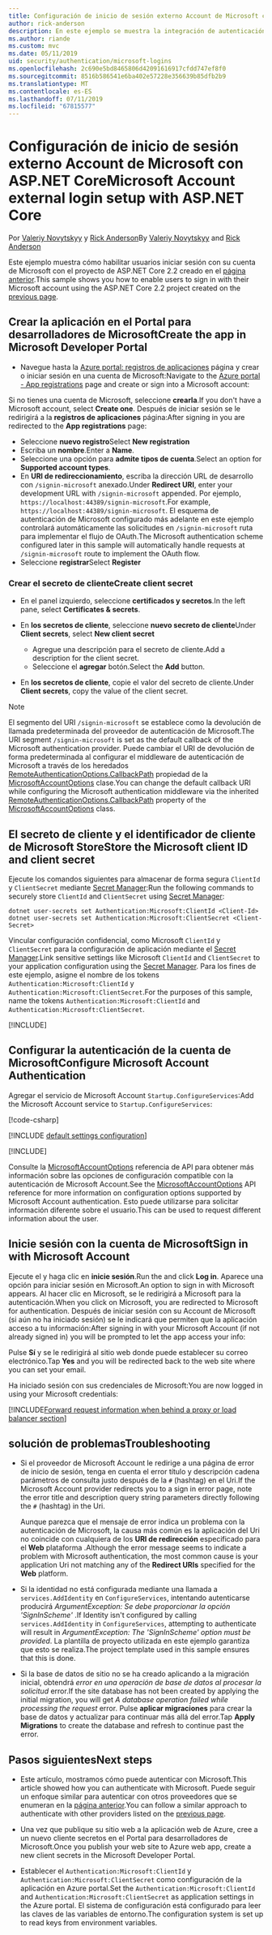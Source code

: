 ```yaml
---
title: Configuración de inicio de sesión externo Account de Microsoft con ASP.NET Core
author: rick-anderson
description: En este ejemplo se muestra la integración de autenticación de usuario de la cuenta de Microsoft en una aplicación de ASP.NET Core existente.
ms.author: riande
ms.custom: mvc
ms.date: 05/11/2019
uid: security/authentication/microsoft-logins
ms.openlocfilehash: 2c690e5bd8465806d42091616917cfdd747ef8f0
ms.sourcegitcommit: 8516b586541e6ba402e57228e356639b85dfb2b9
ms.translationtype: MT
ms.contentlocale: es-ES
ms.lasthandoff: 07/11/2019
ms.locfileid: "67815577"
---
```

# <a name="microsoft-account-external-login-setup-with-aspnet-core"></a><span data-ttu-id="faa00-103">Configuración de inicio de sesión externo Account de Microsoft con ASP.NET Core</span><span class="sxs-lookup"><span data-stu-id="faa00-103">Microsoft Account external login setup with ASP.NET Core</span></span>

<span data-ttu-id="faa00-104">Por [Valeriy Novytskyy](https://github.com/01binary) y [Rick Anderson](https://twitter.com/RickAndMSFT)</span><span class="sxs-lookup"><span data-stu-id="faa00-104">By [Valeriy Novytskyy](https://github.com/01binary) and [Rick Anderson](https://twitter.com/RickAndMSFT)</span></span>

<span data-ttu-id="faa00-105">Este ejemplo muestra cómo habilitar usuarios iniciar sesión con su cuenta de Microsoft con el proyecto de ASP.NET Core 2.2 creado en el [página anterior](xref:security/authentication/social/index).</span><span class="sxs-lookup"><span data-stu-id="faa00-105">This sample shows you how to enable users to sign in with their Microsoft account using the ASP.NET Core 2.2 project created on the [previous page](xref:security/authentication/social/index).</span></span>

## <a name="create-the-app-in-microsoft-developer-portal"></a><span data-ttu-id="faa00-106">Crear la aplicación en el Portal para desarrolladores de Microsoft</span><span class="sxs-lookup"><span data-stu-id="faa00-106">Create the app in Microsoft Developer Portal</span></span>

* <span data-ttu-id="faa00-107">Navegue hasta la [Azure portal: registros de aplicaciones](https://go.microsoft.com/fwlink/?linkid=2083908) página y crear o iniciar sesión en una cuenta de Microsoft:</span><span class="sxs-lookup"><span data-stu-id="faa00-107">Navigate to the [Azure portal - App registrations](https://go.microsoft.com/fwlink/?linkid=2083908) page and create or sign into a Microsoft account:</span></span>

<span data-ttu-id="faa00-108">Si no tienes una cuenta de Microsoft, seleccione **crearla**.</span><span class="sxs-lookup"><span data-stu-id="faa00-108">If you don't have a Microsoft account, select **Create one**.</span></span> <span data-ttu-id="faa00-109">Después de iniciar sesión se le redirigirá a la **registros de aplicaciones** página:</span><span class="sxs-lookup"><span data-stu-id="faa00-109">After signing in you are redirected to the **App registrations** page:</span></span>

* <span data-ttu-id="faa00-110">Seleccione **nuevo registro**</span><span class="sxs-lookup"><span data-stu-id="faa00-110">Select **New registration**</span></span>
* <span data-ttu-id="faa00-111">Escriba un **nombre**.</span><span class="sxs-lookup"><span data-stu-id="faa00-111">Enter a **Name**.</span></span>
* <span data-ttu-id="faa00-112">Seleccione una opción para **admite tipos de cuenta**.</span><span class="sxs-lookup"><span data-stu-id="faa00-112">Select an option for **Supported account types**.</span></span>  <!-- Accounts for any org work with MS domain accounts. Most folks probably want the last option, personal MS accounts -->
* <span data-ttu-id="faa00-113">En **URI de redireccionamiento**, escriba la dirección URL de desarrollo con `/signin-microsoft` anexado.</span><span class="sxs-lookup"><span data-stu-id="faa00-113">Under **Redirect URI**, enter your development URL with `/signin-microsoft` appended.</span></span> <span data-ttu-id="faa00-114">Por ejemplo, `https://localhost:44389/signin-microsoft`.</span><span class="sxs-lookup"><span data-stu-id="faa00-114">For example, `https://localhost:44389/signin-microsoft`.</span></span> <span data-ttu-id="faa00-115">El esquema de autenticación de Microsoft configurado más adelante en este ejemplo controlará automáticamente las solicitudes en `/signin-microsoft` ruta para implementar el flujo de OAuth.</span><span class="sxs-lookup"><span data-stu-id="faa00-115">The Microsoft authentication scheme configured later in this sample will automatically handle requests at `/signin-microsoft` route to implement the OAuth flow.</span></span>
* <span data-ttu-id="faa00-116">Seleccione **registrar**</span><span class="sxs-lookup"><span data-stu-id="faa00-116">Select **Register**</span></span>

### <a name="create-client-secret"></a><span data-ttu-id="faa00-117">Crear el secreto de cliente</span><span class="sxs-lookup"><span data-stu-id="faa00-117">Create client secret</span></span>

* <span data-ttu-id="faa00-118">En el panel izquierdo, seleccione **certificados y secretos**.</span><span class="sxs-lookup"><span data-stu-id="faa00-118">In the left pane, select **Certificates & secrets**.</span></span>
* <span data-ttu-id="faa00-119">En **los secretos de cliente**, seleccione **nuevo secreto de cliente**</span><span class="sxs-lookup"><span data-stu-id="faa00-119">Under **Client secrets**, select **New client secret**</span></span>

  * <span data-ttu-id="faa00-120">Agregue una descripción para el secreto de cliente.</span><span class="sxs-lookup"><span data-stu-id="faa00-120">Add a description for the client secret.</span></span>
  * <span data-ttu-id="faa00-121">Seleccione el **agregar** botón.</span><span class="sxs-lookup"><span data-stu-id="faa00-121">Select the **Add** button.</span></span>

* <span data-ttu-id="faa00-122">En **los secretos de cliente**, copie el valor del secreto de cliente.</span><span class="sxs-lookup"><span data-stu-id="faa00-122">Under **Client secrets**, copy the value of the client secret.</span></span>

> [!NOTE]
> <span data-ttu-id="faa00-123">El segmento del URI `/signin-microsoft` se establece como la devolución de llamada predeterminada del proveedor de autenticación de Microsoft.</span><span class="sxs-lookup"><span data-stu-id="faa00-123">The URI segment `/signin-microsoft` is set as the default callback of the Microsoft authentication provider.</span></span> <span data-ttu-id="faa00-124">Puede cambiar el URI de devolución de forma predeterminada al configurar el middleware de autenticación de Microsoft a través de los heredados [RemoteAuthenticationOptions.CallbackPath](/dotnet/api/microsoft.aspnetcore.authentication.remoteauthenticationoptions.callbackpath) propiedad de la [MicrosoftAccountOptions](/dotnet/api/microsoft.aspnetcore.authentication.microsoftaccount.microsoftaccountoptions) clase.</span><span class="sxs-lookup"><span data-stu-id="faa00-124">You can change the default callback URI while configuring the Microsoft authentication middleware via the inherited [RemoteAuthenticationOptions.CallbackPath](/dotnet/api/microsoft.aspnetcore.authentication.remoteauthenticationoptions.callbackpath) property of the [MicrosoftAccountOptions](/dotnet/api/microsoft.aspnetcore.authentication.microsoftaccount.microsoftaccountoptions) class.</span></span>

## <a name="store-the-microsoft-client-id-and-client-secret"></a><span data-ttu-id="faa00-125">El secreto de cliente y el identificador de cliente de Microsoft Store</span><span class="sxs-lookup"><span data-stu-id="faa00-125">Store the Microsoft client ID and client secret</span></span>

<span data-ttu-id="faa00-126">Ejecute los comandos siguientes para almacenar de forma segura `ClientId` y `ClientSecret` mediante [Secret Manager](xref:security/app-secrets):</span><span class="sxs-lookup"><span data-stu-id="faa00-126">Run the following commands to securely store `ClientId` and `ClientSecret` using [Secret Manager](xref:security/app-secrets):</span></span>

```console
dotnet user-secrets set Authentication:Microsoft:ClientId <Client-Id>
dotnet user-secrets set Authentication:Microsoft:ClientSecret <Client-Secret>
```

<span data-ttu-id="faa00-127">Vincular configuración confidencial, como Microsoft `ClientId` y `ClientSecret` para la configuración de aplicación mediante el [Secret Manager](xref:security/app-secrets).</span><span class="sxs-lookup"><span data-stu-id="faa00-127">Link sensitive settings like Microsoft `ClientId` and `ClientSecret` to your application configuration using the [Secret Manager](xref:security/app-secrets).</span></span> <span data-ttu-id="faa00-128">Para los fines de este ejemplo, asigne el nombre de los tokens `Authentication:Microsoft:ClientId` y `Authentication:Microsoft:ClientSecret`.</span><span class="sxs-lookup"><span data-stu-id="faa00-128">For the purposes of this sample, name the tokens `Authentication:Microsoft:ClientId` and `Authentication:Microsoft:ClientSecret`.</span></span>

[!INCLUDE[](~/includes/environmentVarableColon.md)]

## <a name="configure-microsoft-account-authentication"></a><span data-ttu-id="faa00-129">Configurar la autenticación de la cuenta de Microsoft</span><span class="sxs-lookup"><span data-stu-id="faa00-129">Configure Microsoft Account Authentication</span></span>

<span data-ttu-id="faa00-130">Agregar el servicio de Microsoft Account `Startup.ConfigureServices`:</span><span class="sxs-lookup"><span data-stu-id="faa00-130">Add the Microsoft Account service to `Startup.ConfigureServices`:</span></span>

[!code-csharp[](~/security/authentication/social/social-code/StartupMS.cs?name=snippet&highlight=10-14)]

[!INCLUDE [default settings configuration](includes/default-settings.md)]

[!INCLUDE[](includes/chain-auth-providers.md)]

<span data-ttu-id="faa00-131">Consulte la [MicrosoftAccountOptions](/dotnet/api/microsoft.aspnetcore.builder.microsoftaccountoptions) referencia de API para obtener más información sobre las opciones de configuración compatible con la autenticación de Microsoft Account.</span><span class="sxs-lookup"><span data-stu-id="faa00-131">See the [MicrosoftAccountOptions](/dotnet/api/microsoft.aspnetcore.builder.microsoftaccountoptions) API reference for more information on configuration options supported by Microsoft Account authentication.</span></span> <span data-ttu-id="faa00-132">Esto puede utilizarse para solicitar información diferente sobre el usuario.</span><span class="sxs-lookup"><span data-stu-id="faa00-132">This can be used to request different information about the user.</span></span>

## <a name="sign-in-with-microsoft-account"></a><span data-ttu-id="faa00-133">Inicie sesión con la cuenta de Microsoft</span><span class="sxs-lookup"><span data-stu-id="faa00-133">Sign in with Microsoft Account</span></span>

<span data-ttu-id="faa00-134">Ejecute el y haga clic en **inicie sesión**.</span><span class="sxs-lookup"><span data-stu-id="faa00-134">Run the and click **Log in**.</span></span> <span data-ttu-id="faa00-135">Aparece una opción para iniciar sesión en Microsoft.</span><span class="sxs-lookup"><span data-stu-id="faa00-135">An option to sign in with Microsoft appears.</span></span> <span data-ttu-id="faa00-136">Al hacer clic en Microsoft, se le redirigirá a Microsoft para la autenticación.</span><span class="sxs-lookup"><span data-stu-id="faa00-136">When you click on Microsoft, you are redirected to Microsoft for authentication.</span></span> <span data-ttu-id="faa00-137">Después de iniciar sesión con su Account de Microsoft (si aún no ha iniciado sesión) se le indicará que permiten que la aplicación acceso a tu información:</span><span class="sxs-lookup"><span data-stu-id="faa00-137">After signing in with your Microsoft Account (if not already signed in) you will be prompted to let the app access your info:</span></span>

<span data-ttu-id="faa00-138">Pulse **Sí** y se le redirigirá al sitio web donde puede establecer su correo electrónico.</span><span class="sxs-lookup"><span data-stu-id="faa00-138">Tap **Yes** and you will be redirected back to the web site where you can set your email.</span></span>

<span data-ttu-id="faa00-139">Ha iniciado sesión con sus credenciales de Microsoft:</span><span class="sxs-lookup"><span data-stu-id="faa00-139">You are now logged in using your Microsoft credentials:</span></span>

[!INCLUDE[Forward request information when behind a proxy or load balancer section](includes/forwarded-headers-middleware.md)]

## <a name="troubleshooting"></a><span data-ttu-id="faa00-140">solución de problemas</span><span class="sxs-lookup"><span data-stu-id="faa00-140">Troubleshooting</span></span>

* <span data-ttu-id="faa00-141">Si el proveedor de Microsoft Account le redirige a una página de error de inicio de sesión, tenga en cuenta el error título y descripción cadena parámetros de consulta justo después de la `#` (hashtag) en el Uri.</span><span class="sxs-lookup"><span data-stu-id="faa00-141">If the Microsoft Account provider redirects you to a sign in error page, note the error title and description query string parameters directly following the `#` (hashtag) in the Uri.</span></span>

  <span data-ttu-id="faa00-142">Aunque parezca que el mensaje de error indica un problema con la autenticación de Microsoft, la causa más común es la aplicación del Uri no coincide con cualquiera de los **URI de redirección** especificado para el **Web** plataforma .</span><span class="sxs-lookup"><span data-stu-id="faa00-142">Although the error message seems to indicate a problem with Microsoft authentication, the most common cause is your application Uri not matching any of the **Redirect URIs** specified for the **Web** platform.</span></span>
* <span data-ttu-id="faa00-143">Si la identidad no está configurada mediante una llamada a `services.AddIdentity` en `ConfigureServices`, intentando autenticarse producirá *ArgumentException: Se debe proporcionar la opción 'SignInScheme'* .</span><span class="sxs-lookup"><span data-stu-id="faa00-143">If Identity isn't configured by calling `services.AddIdentity` in `ConfigureServices`, attempting to authenticate will result in *ArgumentException: The 'SignInScheme' option must be provided*.</span></span> <span data-ttu-id="faa00-144">La plantilla de proyecto utilizada en este ejemplo garantiza que esto se realiza.</span><span class="sxs-lookup"><span data-stu-id="faa00-144">The project template used in this sample ensures that this is done.</span></span>
* <span data-ttu-id="faa00-145">Si la base de datos de sitio no se ha creado aplicando a la migración inicial, obtendrá *error en una operación de base de datos al procesar la solicitud* error.</span><span class="sxs-lookup"><span data-stu-id="faa00-145">If the site database has not been created by applying the initial migration, you will get *A database operation failed while processing the request* error.</span></span> <span data-ttu-id="faa00-146">Pulse **aplicar migraciones** para crear la base de datos y actualizar para continuar más allá del error.</span><span class="sxs-lookup"><span data-stu-id="faa00-146">Tap **Apply Migrations** to create the database and refresh to continue past the error.</span></span>

## <a name="next-steps"></a><span data-ttu-id="faa00-147">Pasos siguientes</span><span class="sxs-lookup"><span data-stu-id="faa00-147">Next steps</span></span>

* <span data-ttu-id="faa00-148">Este artículo, mostramos cómo puede autenticar con Microsoft.</span><span class="sxs-lookup"><span data-stu-id="faa00-148">This article showed how you can authenticate with Microsoft.</span></span> <span data-ttu-id="faa00-149">Puede seguir un enfoque similar para autenticar con otros proveedores que se enumeran en la [página anterior](xref:security/authentication/social/index).</span><span class="sxs-lookup"><span data-stu-id="faa00-149">You can follow a similar approach to authenticate with other providers listed on the [previous page](xref:security/authentication/social/index).</span></span>

* <span data-ttu-id="faa00-150">Una vez que publique su sitio web a la aplicación web de Azure, cree a un nuevo cliente secretos en el Portal para desarrolladores de Microsoft.</span><span class="sxs-lookup"><span data-stu-id="faa00-150">Once you publish your web site to Azure web app, create a new client secrets in the Microsoft Developer Portal.</span></span>

* <span data-ttu-id="faa00-151">Establecer el `Authentication:Microsoft:ClientId` y `Authentication:Microsoft:ClientSecret` como configuración de la aplicación en Azure portal.</span><span class="sxs-lookup"><span data-stu-id="faa00-151">Set the `Authentication:Microsoft:ClientId` and `Authentication:Microsoft:ClientSecret` as application settings in the Azure portal.</span></span> <span data-ttu-id="faa00-152">El sistema de configuración está configurado para leer las claves de las variables de entorno.</span><span class="sxs-lookup"><span data-stu-id="faa00-152">The configuration system is set up to read keys from environment variables.</span></span>